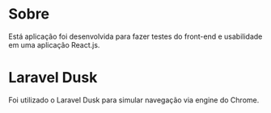 # Sobre

Está aplicação foi desenvolvida para fazer testes do front-end e usabilidade em uma aplicação React.js.

# Laravel Dusk
Foi utilizado o Laravel Dusk para simular navegação via engine do Chrome.
